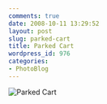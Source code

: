 ```yaml
---
comments: true
date: 2008-10-11 13:29:52
layout: post
slug: parked-cart
title: Parked Cart
wordpress_id: 976
categories:
- PhotoBlog
---
```


![Parked Cart](http://ryanfitzer.com/main/wp-content/uploads/2008/10/parked-cart.jpg)
